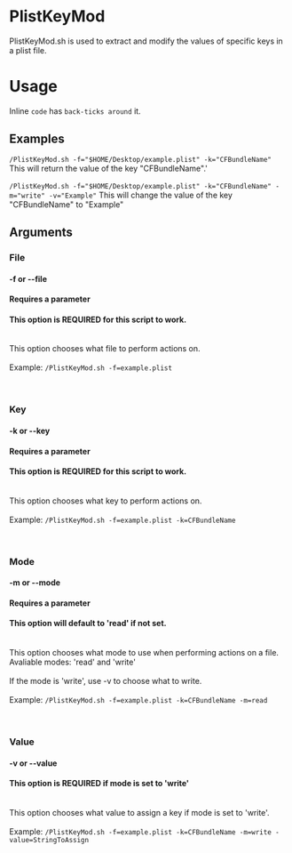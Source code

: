 # PlistKeyMod

PlistKeyMod.sh is used to extract and modify the values of specific keys in a plist file.

# Usage
Inline `code` has `back-ticks around` it.
## Examples
`/PlistKeyMod.sh -f="$HOME/Desktop/example.plist" -k="CFBundleName"`
This will return the value of the key "CFBundleName".'<br>
<br>
`/PlistKeyMod.sh -f="$HOME/Desktop/example.plist" -k="CFBundleName" -m="write" -v="Example"`
This will change the value of the key "CFBundleName" to "Example"<br>
## Arguments

### File
#### -f or --file
#### Requires a parameter
#### This option is REQUIRED for this script to work.
<br>This option chooses what file to perform actions on.<br><br>
Example: `/PlistKeyMod.sh -f=example.plist`
<br><br><br>

### Key
#### -k or --key
#### Requires a parameter
#### This option is REQUIRED for this script to work.
<br>This option chooses what key to perform actions on.<br><br>
Example: `/PlistKeyMod.sh -f=example.plist -k=CFBundleName`
<br><br><br>

### Mode
#### -m or --mode
#### Requires a parameter
#### This option will default to 'read' if not set.
<br>This option chooses what mode to use when performing actions on a file.<br>
Avaliable modes: 'read' and 'write'
<br><br>
If the mode is 'write', use -v to choose what to write.
<br><br>
Example: `/PlistKeyMod.sh -f=example.plist -k=CFBundleName -m=read`
<br><br><br>


### Value
#### -v or --value
#### This option is REQUIRED if mode is set to 'write'
<br>This option chooses what value to assign a key if mode is set to 'write'.<br><br>
Example: `/PlistKeyMod.sh -f=example.plist -k=CFBundleName -m=write -value=StringToAssign`
<br><br><br>
